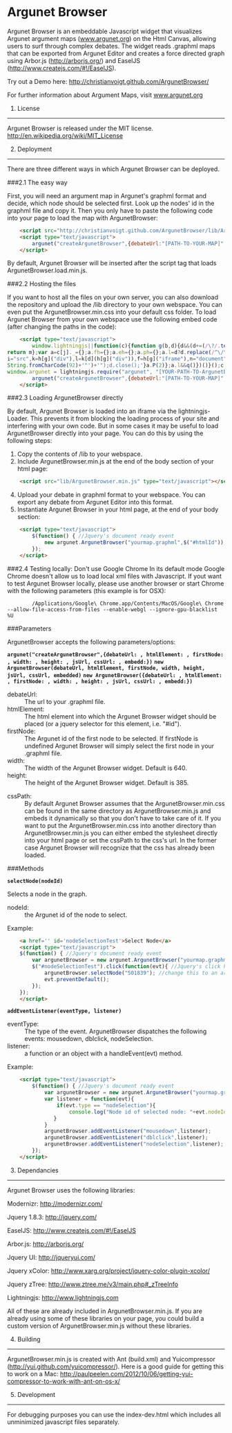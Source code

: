 Argunet Browser
===============

Argunet Browser is an embeddable Javascript widget that visualizes Argunet argument maps (www.argunet.org) on the Html Canvas, allowing users to surf through complex debates. The widget reads .graphml maps that can be exported from Argunet Editor and creates a force directed graph using Arbor.js (http://arborjs.org/) and EaselJS (http://www.createjs.com/#!/EaselJS).

Try out a Demo here: http://christianvoigt.github.com/ArgunetBrowser/

For further information about Argument Maps, visit www.argunet.org


1. License
----------

Argunet Browser is released under the MIT license. http://en.wikipedia.org/wiki/MIT_License

2. Deployment
-------------
There are three different ways in which Argunet Browser can be deployed.

###2.1 The easy way

First, you will need an argument map in Argunet's graphml format and decide, which node should be selected first. Look up the nodes' id in the graphml file and copy it. Then you only have to paste the following code into your page to load the map with ArgunetBrowser:

```html
	<script src="http://christianvoigt.github.com/ArgunetBrowser/lib/ArgunetBrowser.load.min.js" type="text/javascript"></script>
	<script type="text/javascript">
		argunet("createArgunetBrowser",{debateUrl:"[PATH-TO-YOUR-MAP]", firstNode:"[ID-OF-FIRST-NODE-TO-SELECT]", embedded:true, jsUrl:"http://christianvoigt.github.com/ArgunetBrowser/lib/",cssUrl:"http://christianvoigt.github.com/ArgunetBrowser/lib/ArgunetBrowser.min.css"});
	</script>		
```	
By default, Argunet Browser will be inserted after the script tag that loads ArgunetBrowser.load.min.js.

###2.2 Hosting the files

If you want to host all the files on your own server, you can also download the repository and upload the /lib directory to your own webspace. You can even put the ArgunetBrowser.min.css into your default css folder. To load Argunet Browser from your own webspace use the following embed code (after changing the paths in the code):

```html
	<script type="text/javascript">
		window.lightningjs||function(c){function g(b,d){d&&(d+=(/\?/.test(d)?"&":"?")+"lv=1");c[b]||function(){var i=window,h=document,j=b,g=h.location.protocol,l="load",k=0;(function(){function b(){a.P(l);a.w=1;c[j]("_load")}c[j]=function(){function m(){m.id=e;return c[j].apply(m,arguments)}var b,e=++k;b=this&&this!=i?this.id||0:0;(a.s=a.s||[]).push([e,b,arguments]);m.then=function(b,c,h){var d=a.fh[e]=a.fh[e]||[],j=a.eh[e]=a.eh[e]||[],f=a.ph[e]=a.ph[e]||[];b&&d.push(b);c&&j.push(c);h&&f.push(h);return m};
return m};var a=c[j]._={};a.fh={};a.eh={};a.ph={};a.l=d?d.replace(/^\/\//,(g=="https:"?g:"http:")+"//"):d;a.p={0:+new Date};a.P=function(b){a.p[b]=new Date-a.p[0]};a.w&&b();i.addEventListener?i.addEventListener(l,b,!1):i.attachEvent("on"+l,b);var q=function(){function b(){return["<head></head><",c,' onload="var d=',n,";d.getElementsByTagName('head')[0].",d,"(d.",g,"('script')).",i,"='",a.l,"'\"></",c,">"].join("")}var c="body",e=h[c];if(!e)return setTimeout(q,100);a.P(1);var d="appendChild",g="createElement",
i="src",k=h[g]("div"),l=k[d](h[g]("div")),f=h[g]("iframe"),n="document",p;k.style.display="none";e.insertBefore(k,e.firstChild).id=o+"-"+j;f.frameBorder="0";f.id=o+"-frame-"+j;/MSIE[ ]+6/.test(navigator.userAgent)&&(f[i]="javascript:false");f.allowTransparency="true";l[d](f);try{f.contentWindow[n].open()}catch(s){a.domain=h.domain,p="javascript:var d="+n+".open();d.domain='"+h.domain+"';",f[i]=p+"void(0);"}try{var r=f.contentWindow[n];r.write(b());r.close()}catch(t){f[i]=p+'d.write("'+b().replace(/"/g,
String.fromCharCode(92)+'"')+'");d.close();'}a.P(2)};a.l&&q()})()}();c[b].lv="1";return c[b]}var o="lightningjs",k=window[o]=g(o);k.require=g;k.modules=c}({});
window.argunet = lightningjs.require("argunet", "[YOUR-PATH-TO-ArgunetBrowser.load.min.js]");
		argunet("createArgunetBrowser",{debateUrl:"[PATH-TO-YOUR-MAP]", firstNode:"[ID-OF-FIRST-NODE-TO-SELECT]", embedded:true, jsUrl:"[YOUR-PATH-TO-THE-LIB-FOLDER]",cssUrl:"[YOUR-PATH-TO-ArgunetBrowser.min.css]"});
	</script>		
```	

###2.3 Loading ArgunetBrowser directly

By default, Argunet Browser is loaded into an iframe via the lightningjs-Loader. This prevents it from blocking the loading process of your site and interfering with your own code. But in some cases it may be useful to load ArgunetBrowser directly into your page. You can do this by using the following steps:


1. Copy the contents of /lib to your webspace.
3. Include ArgunetBrowser.min.js at the end of the body section of your html page:

```html
    <script src="lib/ArgunetBrowser.min.js" type="text/javascript"></script>
```	

4. Upload your debate in graphml format to your webspace. You can export any debate from Argunet Editor into this format.
5. Instantiate Argunet Browser in your html page, at the end of your body section:
    
```html
    <script type="text/javascript">
    	$(function() { //Jquery's document ready event
    		new argunet.ArgunetBrowser("yourmap.graphml",$("#htmlId"));
    	});	
    </script>
```

###2.4 Testing locally: Don't use Google Chrome
In its default mode Google Chrome doesn't allow us to load local xml files with Javascript. If yout want to test Argunet Browser locally, please use another browser or start Chrome with the following parameters (this example is for OSX): 
	
```
		/Applications/Google\ Chrome.app/Contents/MacOS/Google\ Chrome --allow-file-access-from-files --enable-webgl --ignore-gpu-blacklist %U    
```
    
###Parameters

ArgunetBrowser accepts the following parameters/options: 

**`argunet("createArgunetBrowser",{debateUrl: , htmlElement: , firstNode: , width: , height: , jsUrl, cssUrl: , embedd:})`**
**`new ArgunetBrowser(debateUrl, htmlElement, firstNode, width, height, jsUrl, cssUrl, embedded)`**
**`new ArgunetBrowser({debateUrl: , htmlElement: , firstNode: , width: , height: , jsUrl, cssUrl: , embedd:})`**
				
<dl>
<dt>debateUrl:</dt> 
<dd>The url to your .graphml file.</dd>

<dt>htmlElement:</dt> 
<dd>The html element into which the Argunet Browser widget should be placed (or a jquery selector for this element, i.e. "#id").</dd>

<dt>firstNode:<dt> 
<dd>The Argunet id of the first node to be selected. If firstNode is undefined Argunet Browser will simply select the first node in your .graphml file.</dd> 

<dt>width:<dt> 	
<dd>The width of the Argunet Browser widget. Default is 640.</dd>

<dt>height:</dt>
<dd>The height of the Argunet Browser widget. Default is 385.</dd>
</dl>

<dt>cssPath:</dt>
<dd>By default Argunet Browser assumes that the ArgunetBrowser.min.css can be found in the same directory as ArgunetBrowser.min.js and embeds it dynamically so that you don't have to take care of it. If you want to put the ArgunetBrowser.min.css into another directory than ArgunetBrowser.min.js you can either embed the stylesheet directly into your html page or set the cssPath to the css's url. In the former case Argunet Browser will recognize that the css has already been loaded.</dd>
</dl>

###Methods

**`selectNode(nodeId)`**

Selects a node in the graph.

<dl>
<dt>nodeId:</dt><dd>the Argunet id of the node to select.</dd>
</dl>

Example:

```html
    <a href='' id='nodeSelectionTest'>Select Node</a>
    <script type="text/javascript">
    $(function() { //Jquery's document ready event
    	var argunetBrowser = new argunet.ArgunetBrowser("yourmap.graphml",$("#htmlId"));
    	$("#nodeSelectionTest").click(function(evt){ //Jquery's click handler
    		argunetBrowser.selectNode("501839"); //change this to an argunet node id of your debate
    		evt.preventDefault();
    	});
    });	
    </script>
```
	
**`addEventListener(eventType, listener)`**

<dl>
<dt>eventType:</dt><dd>The type of the event. ArgunetBrowser dispatches the following events: mousedown, dblclick, nodeSelection.</dd>
<dt>listener:</dt><dd>a function or an object with a handleEvent(evt) method.</dd>
</dl>

Example:

```html
    <script type="text/javascript">
    	$(function() { //Jquery's document ready event
    		var argunetBrowser = new argunet.ArgunetBrowser("yourmap.graphml",$("#htmlId"));
    		var listener = function(evt){
	            if(evt.type == "nodeSelection"){
  		          	console.log("Node id of selected node: "+evt.nodeId);
 	           }
    		}
    		argunetBrowser.addEventListener("mousedown",listener);
    		argunetBrowser.addEventListener("dblclick",listener);
    		argunetBrowser.addEventListener("nodeSelection",listener);
    	});	
    </script>
```

3. Dependancies
---------------
Argunet Browser uses the following libraries:

Modernizr: http://modernizr.com/

Jquery 1.8.3: http://jquery.com/

EaselJS: http://www.createjs.com/#!/EaselJS

Arbor.js: http://arborjs.org/

Jquery UI: http://jqueryui.com/

Jquery xColor: http://www.xarg.org/project/jquery-color-plugin-xcolor/

Jquery zTree: http://www.ztree.me/v3/main.php#_zTreeInfo

Lightningjs: http://www.lightningjs.com

All of these are already included in ArgunetBrowser.min.js.
If you are already using some of these libraries on your page, you could build a custom version of ArgunetBrowser.min.js without these libraries.

4. Building
-----------
ArgunetBrowser.min.js is created with Ant (build.xml) and Yuicompressor (http://yui.github.com/yuicompressor/). Here is a good guide for getting this to work on a Mac: http://paulpeelen.com/2012/10/06/getting-yui-compressor-to-work-with-ant-on-os-x/

5. Development
--------------
For debugging purposes you can use the index-dev.html which includes all unminimized javascript files separately.